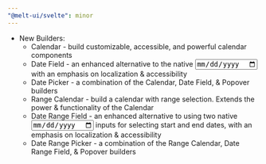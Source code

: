 ```yaml
---
"@melt-ui/svelte": minor
---
```


- New Builders:
  - Calendar - build customizable, accessible, and powerful calendar components
  - Date Field - an enhanced alternative to the native <input type="date" /> with an emphasis on localization & accessibility
  - Date Picker - a combination of the Calendar, Date Field, & Popover builders
  - Range Calendar - build a calendar with range selection. Extends the power & functionality of the Calendar
  - Date Range Field - an enhanced alternative to using two native <input type="date" /> inputs for selecting start and end dates, with an emphasis on localization & accessibility
  - Date Range Picker - a combination of the Range Calendar, Date Range Field, & Popover builders
